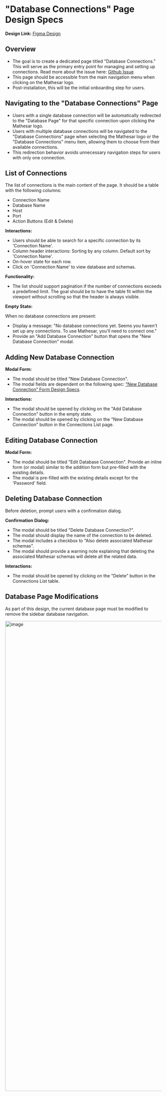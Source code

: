 # "Database Connections" Page Design Specs

**Design Link:**
[Figma Design](https://www.figma.com/file/xHb5oIqye3fnXtb2heRH34/Styling?type=design&node-id=6423-3425&mode=design)

## Overview

- The goal is to create a dedicated page titled "Database Connections." This will serve as the primary entry point for managing and setting up connections. Read more about the issue here: [Github Issue](https://github.com/mathesar-foundation/mathesar/issues/3244)
- This page should be accessible from the main navigation menu when clicking on the Mathesar logo.
- Post-installation, this will be the initial onboarding step for users.

## Navigating to the "Database Connections" Page

- Users with a single database connection will be automatically redirected to the "Database Page" for that specific connection upon clicking the Mathesar logo.
- Users with multiple database connections will be navigated to the "Database Connections" page when selecting the Mathesar logo or the "Database Connections" menu item, allowing them to choose from their available connections.
- This redirection behavior avoids unnecessary navigation steps for users with only one connection.

## List of Connections

The list of connections is the main content of the page. It should be a table with the following columns:

- Connection Name
- Database Name
- Host
- Port
- Action Buttons (Edit & Delete)

**Interactions:**

- Users should be able to search for a specific connection by its 'Connection Name'.
- Column header interactions: Sorting by any column. Default sort by 'Connection Name'.
- On-hover state for each row.
- Click on 'Connection Name' to view database and schemas.

**Functionality:**

- The list should support pagination if the number of connections exceeds a predefined limit. The goal should be to have the table fit within the viewport without scrolling so that the header is always visible.

**Empty State:**

When no database connections are present:

- Display a message: "No database connections yet. Seems you haven't set up any connections. To use Mathesar, you'll need to connect one."
- Provide an "Add Database Connection" button that opens the "New Database Connection" modal.

## Adding New Database Connection

**Modal Form:**

- The modal should be titled "New Database Connection".
- The modal fields are dependent on the following spec: [“New Database Connection” Form Design Specs](/design/specs/new-db-connection-form/).

**Interactions:**

- The modal should be opened by clicking on the "Add Database Connection" button in the empty state.
- The modal should be opened by clicking on the "New Database Connection" button in the Connections List page.

## Editing Database Connection

**Modal Form:**

- The modal should be titled "Edit Database Connection".
Provide an inline form (or modal) similar to the addition form but pre-filled with the existing details.
- The modal is pre-filled with the existing details except for the 'Password' field.

## Deleting Database Connection

Before deletion, prompt users with a confirmation dialog.

**Confirmation Dialog:**

- The modal should be titled "Delete Database Connection?".
- The modal should display the name of the connection to be deleted.
- The modal includes a checkbox to "Also delete associated Mathesar schemas".
- The modal should provide a warning note explaining that deleting the associated Mathesar schemas will delete all the related data.

**Interactions:**

- The modal should be opened by clicking on the "Delete" button in the Connections List table.

## Database Page Modifications
As part of this design, the current database page must be modified to remove the sidebar database navigation. 

<img width="1511" alt="image" src="https://github.com/mathesar-foundation/mathesar-wiki/assets/845767/6d6c97f8-a9c1-4d5e-9be3-7571bcdff284">




